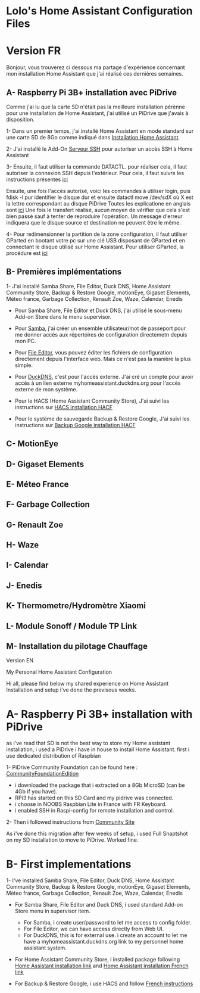 # Lolo's Home Assistant Configuration Files
# Version FR

Bonjour, vous trouverez ci dessous ma partage d'expérience concernant mon installation Home Assistant que j'ai réalisé ces dernières semaines.

## A- Raspberry Pi 3B+ installation avec PiDrive
Comme j'ai lu que la carte SD n'était pas la meilleure installation pérènne pour une installation de Home Assistant, j'ai utilisé un PiDrive que j'avais à disposition.

1- Dans un premier temps, j'ai installé Home Assistant en mode standard sur une carte SD de 8Go comme indiqué dans [Installation Home Assistant](https://hacf.fr/installer-et-regler-home-assistant-sur-un-raspberry-pi/).

2- J'ai installé le Add-On [Serveur SSH](http://www.lacavernedefred.ovh/blog/2018/03/08/debuter-avec-home-assistant/) pour autoriser un accès SSH à Home Assistant 

3- Ensuite, il faut utiliser la commande DATACTL. pour réaliser cela, il faut autoriser la connexion SSH depuis l'extérieur. 
Pour cela, il faut suivre les instructions présentes [ici](https://community.home-assistant.io/t/ssh-into-hassos/84909/39?u=lolopicolo)

Ensuite, une fois l'accès autorisé, voici les commandes à utiliser 
login, puis fdisk -l pur identifier le disque dur et ensuite datactl move /dev/sdX où X est la lettre correspondant au disque PiDrive
Toutes les explicatione en anglais sont [ici](https://community.home-assistant.io/t/hass-io-transfer-from-sd-card-to-ssd-or-usb/97452/270?u=lolopicolo)
Une fois le transfert réalisé, aucun moyen de vérifier que cela s'est bien passé sauf à tenter de reproduire l'opération. Un message d'erreur indiquera que le disque source et destination ne peuvent être le même.

4- Pour redimensionner la partition de la zone configuration, il faut utiliser GParted en bootant votre pc sur une clé USB disposant de GParted et en connectant le disque utilisé sur Home Assistant. Pour utiliser GParted, la procédure est [ici](https://gparted.org/liveusb.php#windows-method-a)

## B- Premières implémentations

1- J'ai installé Samba Share, File Editor, Duck DNS, Home Assistant Community Store, Backup & Restore Google, motionEye, Gigaset Elements, Méteo france, Garbage Collection, Renault Zoe, Waze, Calendar, Enedis

  - Pour Samba Share, File Editor et Duck DNS, j'ai utilisé le sous-menu Add-on Store dans le menu supervisor. 
  - Pour [Samba](https://hacf.fr/partager-votre-installation-home-assistant-via-samba-share/), j'ai créer un ensemble utilisateur/mot de passeport pour me donner accès aux répertoires de configuration directemetn depuis mon PC.
  - Pour [File Editor](https://hacf.fr/file-editor-et-home-assistant-modifier-vos-fichiers/), vous pouvez éditer les fichiers de configuration directement depuis l'interface web. Mais ce n'est pas la manière la plus simple.
  - Pour [DuckDNS](https://hacf.fr/acceder-a-home-assistant-depuis-lexterieur-via-duckdns/), c'est pour l'accès externe. J'ai cré un compte pour avoir accès à un lien externe myhomeassistant.duckdns.org pour l'accès externe de mon système.

- Pour le HACS (Home Assistant Community Store), J'ai suivi les instructions sur [HACS installation HACF](https://hacf.fr/installer-ajouter-integrations-customisations-avec-hacs/)

- Pour le système de sauvegarde Backup & Restore Google, J'ai suivi les instructions sur [Backup Google installation HACF](https://hacf.fr/sauvegarder-votre-home-assistant-sur-le-cloud-google/)

## C- MotionEye
## D- Gigaset Elements
## E- Méteo France
## F- Garbage Collection
## G- Renault Zoe
## H- Waze
## I- Calendar
## J- Enedis
## K- Thermometre/Hydromètre Xiaomi
## L- Module Sonoff / Module TP Link
## M- Installation du pilotage Chauffage
























Version EN

My Personal Home Assistant Configuration

Hi all, please find below my shared experience on Home Assistant Installation and setup i've done the previsous weeks.

# A- Raspberry Pi 3B+ installation with PiDrive
as i've read that SD is not the best way to store my Home assistant installation, i used a PiDrive i have in house to install Home Assistant.
first i use dedicated distribution of Raspbian

1- PiDrive Community Foundation can be found here : [CommunityFoundationEdition](https://github.com/PiDrive/CommunityFoundationEdition)

- i downloaded the package that i extracted on a 8Gb MicroSD (can be 4Gb if you have).
- RPi3 has started on this SD Card and my pidrive was connected.
- i choose in NOOBS Raspbian Lite in France with FR Keyboard.
- i enabled SSH in Raspi-config for remote installation and control.

2- Then i followed instructions from [Community Site](https://community.home-assistant.io/t/installing-home-assistant-supervised-on-a-raspberry-pi-with-debian-10/247116)

As i've done this migration after few weeks of setup, i used Full Snaptshot on my SD installation to move to PiDrive. Worked fine.

# B- First implementations

1- I've installed Samba Share, File Editor, Duck DNS, Home Assistant Community Store, Backup & Restore Google, motionEye, Gigaset Elements, Méteo france, Garbage Collection, Renault Zoe, Waze, Calendar, Enedis

- For Samba Share, File Editor and Duck DNS, i used standard Add-on Store menu in supervisor item. 
  - For Samba, i create user/password to let me access to config folder.
  - For File Editor, we can have access directly from Web UI.
  - For DuckDNS, this is for external use. i create an account to let me have a myhomeassistant.duckdns.org link to my personnel home assistant system.

- For Home Assistant Community Store, i installed package following [Home Assistant installation link](https://hacs.xyz/docs/installation/manual) and [Home Assistant installation French link](https://hacf.fr/installer-ajouter-integrations-customisations-avec-hacs/)

- For Backup & Restore Google, i use HACS and follow [French instructions](https://hacf.fr/sauvegarder-votre-home-assistant-sur-le-cloud-google/)
